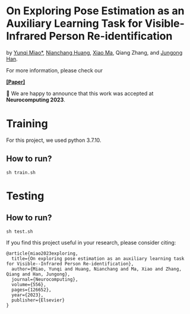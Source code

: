 
# On Exploring Pose Estimation as an Auxiliary Learning Task for Visible-Infrared Person Re-identification

by [Yunqi Miao*](https://yoqim.github.io/), [Nianchang Huang](https://dblp.org/pid/258/2761.html), [Xiao Ma](https://www.ntu.ac.uk/staff-profiles/business/xiao-ma), Qiang Zhang, and [Jungong Han](https://jungonghan.github.io/).

 
For more information, please check our

**[[Paper]](https://www.sciencedirect.com/science/article/abs/pii/S0925231223007750)**

:bell: We are happy to announce that this work was accepted at **Neurocomputing 2023**. 


# Training

For this project, we used python 3.7.10.

## How to run?

```shell
sh train.sh
```


# Testing
## How to run?

```shell
sh test.sh
```

If you find this project useful in your research, please consider citing:

```
@article{miao2023exploring,
  title={On exploring pose estimation as an auxiliary learning task for Visible--Infrared Person Re-identification},
  author={Miao, Yunqi and Huang, Nianchang and Ma, Xiao and Zhang, Qiang and Han, Jungong},
  journal={Neurocomputing},
  volume={556},
  pages={126652},
  year={2023},
  publisher={Elsevier}
}
```
